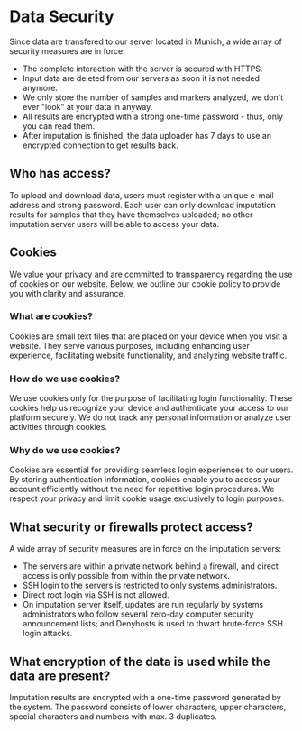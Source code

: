 # Data Security

Since data are transfered to our server located in Munich, a wide array of security measures are in force:

- The complete interaction with the server is secured with HTTPS.
- Input data are deleted from our servers as soon it is not needed anymore.
- We only store the number of samples and markers analyzed, we don't ever "look" at your data in anyway.
- All results are encrypted with a strong one-time password - thus, only you can read them.
- After imputation is finished, the data uploader has 7 days to use an encrypted connection to get results back.

## Who has access?
To upload and download data, users must register with a unique e-mail address and strong password. Each user can only download imputation results for samples that they have themselves uploaded; no other imputation server users will be able to access your data.

## Cookies
We value your privacy and are committed to transparency regarding the use of cookies on our website. Below, we outline our cookie policy to provide you with clarity and assurance.

### What are cookies?
Cookies are small text files that are placed on your device when you visit a website. They serve various purposes, including enhancing user experience, facilitating website functionality, and analyzing website traffic.

### How do we use cookies?
We use cookies only for the purpose of facilitating login functionality. These cookies help us recognize your device and authenticate your access to our platform securely. We do not track any personal information or analyze user activities through cookies.

### Why do we use cookies?
Cookies are essential for providing seamless login experiences to our users. By storing authentication information, cookies enable you to access your account efficiently without the need for repetitive login procedures. We respect your privacy and limit cookie usage exclusively to login purposes.


## What security or firewalls protect access?

A wide array of security measures are in force on the imputation servers:

- The servers are within a private network behind a firewall, and direct access is only possible from within the private network.
- SSH login to the servers is restricted to only systems administrators.
- Direct root login via SSH is not allowed.
- On imputation server itself, updates are run regularly by systems administrators who follow several zero-day computer security announcement lists; and Denyhosts is used to thwart brute-force SSH login attacks.


## What encryption of the data is used while the data are present?

Imputation results are encrypted with a one-time password generated by the system. The password consists of lower characters, upper characters, special characters and numbers with max. 3 duplicates.
